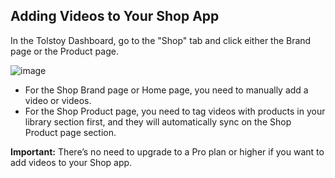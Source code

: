 ## Adding Videos to Your Shop App

In the Tolstoy Dashboard, go to the "Shop" tab and click either the Brand page or the Product page.

![image](https://github.com/user-attachments/assets/bd1c7ee0-4d30-4c50-a826-8e93309a4876)

- For the Shop Brand page or Home page, you need to manually add a video or videos.
- For the Shop Product page, you need to tag videos with products in your library section first, and they will automatically sync on the Shop Product page section.

**Important:** There’s no need to upgrade to a Pro plan or higher if you want to add videos to your Shop app.